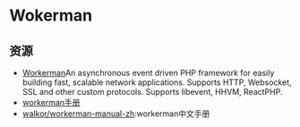 # Wokerman

## 资源

* [Workerman](https://github.com/walkor/Workerman)An asynchronous event driven PHP framework for easily building fast, scalable network applications. Supports HTTP, Websocket, SSL and other custom protocols. Supports libevent, HHVM, ReactPHP.
* [workerman手册](http://doc.workerman.net/)
* [walkor/workerman-manual-zh](https://github.com/walkor/workerman-manual-zh):workerman中文手册
